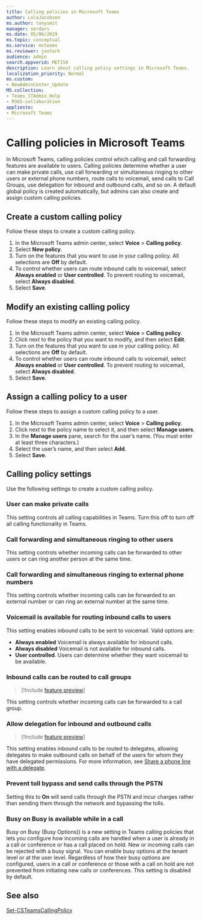 ```yaml
---
title: Calling policies in Microsoft Teams
author: LolaJacobsen
ms.author: tonysmit
manager: serdars
ms.date: 05/06/2019
ms.topic: conceptual
ms.service: msteams
ms.reviewer: jastark
audience: admin
search.appverid: MET150
description: Learn about calling policy settings in Microsoft Teams.
localization_priority: Normal
ms.custom:
- NewAdminCenter_Update
MS.collection: 
- Teams_ITAdmin_Help
- M365-collaboration
appliesto: 
- Microsoft Teams
---
```


Calling policies in Microsoft Teams
===================================

In Microsoft Teams, calling policies control which calling and call forwarding features are available to users. Calling policies determine whether a user can make private calls, use call forwarding or  simultaneous ringing to other users or external phone numbers, route calls to voicemail, send calls to Call Groups, use delegation for inbound and outbound calls, and so on. A default global policy is created automatically, but admins can also create and assign custom calling policies.

## Create a custom calling policy

Follow these steps to create a custom calling policy.

1. In the Microsoft Teams admin center, select **Voice** > **Calling policy**.
2. Select **New policy**.
3. Turn on the features that you want to use in your calling policy. All selections are **Off** by default.
4. To control whether users can route inbound calls to voicemail, select **Always enabled** or **User controlled**. To prevent routing to voicemail, select **Always disabled**.
5. Select **Save**.

## Modify an existing calling policy

Follow these steps to modify an existing calling policy.

1. In the Microsoft Teams admin center, select **Voice** > **Calling policy**.
2. Click next to the policy that you want to modify, and then select **Edit**.
3. Turn on the features that you want to use in your calling policy. All selections are **Off** by default.
4. To control whether users can route inbound calls to voicemail, select **Always enabled** or **User controlled**. To prevent routing to voicemail, select **Always disabled**.
5. Select **Save**.

## Assign a calling policy to a user

Follow these steps to assign a custom calling policy to a user.

1. In the Microsoft Teams admin center, select **Voice** > **Calling policy**.
2. Click next to the policy name to select it, and then select **Manage users**.
3. In the **Manage users** pane, search for the user’s name. (You must enter at least three characters.)
4. Select the user’s name, and then select **Add**.
5. Select **Save**.

## Calling policy settings

Use the following settings to create a custom calling policy.

### User can make private calls

This setting controls all calling capabilities in Teams. Turn this off to turn off all calling functionality in Teams.

### Call forwarding and simultaneous ringing to other users

This setting controls whether incoming calls can be forwarded to other users or can ring another person at the same time. 

### Call forwarding and simultaneous ringing to external phone numbers

This setting controls whether incoming calls can be forwarded to an external number or can ring an external number at the same time.

### Voicemail is available for routing inbound calls to users

This setting enables inbound calls to be sent to voicemail. Valid options are:

   - **Always enabled** Voicemail is always available for inbound calls. 
   - **Always disabled**  Voicemail is not available for inbound calls. 
   - **User controlled**. Users can determine whether they want voicemail to be available.

### Inbound calls can be routed to call groups 

> [!Include [feature preview](includes/preview-feature.md)]

This setting controls whether incoming calls can be forwarded to a call group.

### Allow delegation for inbound and outbound calls

> [!Include [feature preview](includes/preview-feature.md)]

This setting enables inbound calls to be routed to delegates, allowing delegates to make outbound calls on behalf of the users for whom they have delegated permissions. For more information, see [Share a phone line with a delegate](https://support.office.com/article/share-a-phone-line-with-a-delegate-16307929-a51f-43fc-8323-3b1bf115e5a8).


### Prevent toll bypass and send calls through the PSTN 

Setting this to **On** will send calls through the PSTN and incur charges rather than sending them through the network and bypassing the tolls.

### Busy on Busy is available while in a call

Busy on Busy (Busy Options)) is a new setting in Teams calling policies that lets you configure how incoming calls are handled when a user is already in a call or conference or has a call placed on hold. New or incoming calls can be rejected with a busy signal. You can enable busy options at the tenant level or at the user level. Regardless of how their busy options are configured, users in a call or conference or those with a call on hold are not prevented from initiating new calls or conferences. This setting is disabled by default.

## See also

[Set-CSTeamsCallingPolicy](https://docs.microsoft.com/powershell/module/skype/set-csteamscallingpolicy?view=skype-ps)